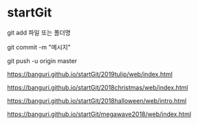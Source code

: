 # startGit


git add 파일 또는 폴더명

git commit -m "메시지"

git push -u origin master



https://banguri.github.io/startGit/2019tulip/web/index.html

https://banguri.github.io/startGit/2018christmas/web/index.html

https://banguri.github.io/startGit/2018halloween/web/intro.html

https://banguri.github.io/startGit/megawave2018/web/index.html